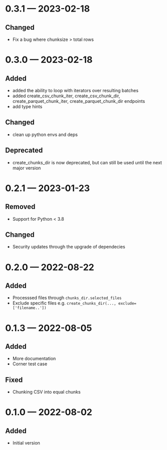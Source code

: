 
<a id='changelog-0.3.1'></a>
# 0.3.1 — 2023-02-18

## Changed

- Fix a bug where chunksize > total rows

<a id='changelog-0.3.0'></a>
# 0.3.0 — 2023-02-18

## Added

- added the ability to loop with iterators over resulting batches
- added create_csv_chunk_iter, create_csv_chunk_dir, create_parquet_chunk_iter, create_parquet_chunk_dir endpoints
- add type hints

## Changed

- clean up python envs and deps

## Deprecated

- create_chunks_dir is now deprecated, but can still be used until the next major version

<a id='changelog-0.2.1'></a>
# 0.2.1 — 2023-01-23

## Removed

- Support for Python < 3.8

## Changed

- Security updates through the upgrade of dependecies

<a id='changelog-0.2.0'></a>
# 0.2.0 — 2022-08-22

## Added

- Processsed files through `chunks_dir.selected_files`
- Exclude specific files e.g. `create_chunks_dir(..., exclude=['filename..'])`

<a id='changelog-0.1.3'></a>
# 0.1.3 — 2022-08-05

## Added

- More documentation
- Corner test case

## Fixed

- Chunking CSV into equal chunks

<a id='changelog-0.1.0'></a>
# 0.1.0 — 2022-08-02

## Added

- Initial version
